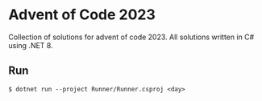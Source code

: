 # Advent of Code 2023

Collection of solutions for advent of code 2023. All solutions written in C# using .NET 8.

## Run

```console
$ dotnet run --project Runner/Runner.csproj <day>
```